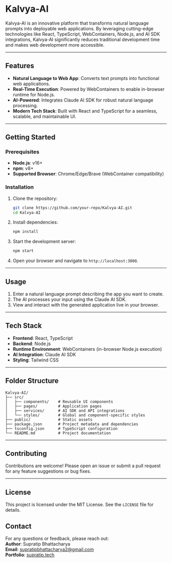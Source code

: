 # Kalvya-AI

Kalvya-AI is an innovative platform that transforms natural language prompts into deployable web applications. By leveraging cutting-edge technologies like React, TypeScript, WebContainers, Node.js, and AI SDK integrations, Kalvya-AI significantly reduces traditional development time and makes web development more accessible.

---

## Features

- **Natural Language to Web App**: Converts text prompts into functional web applications.
- **Real-Time Execution**: Powered by WebContainers to enable in-browser runtime for Node.js.
- **AI-Powered**: Integrates Claude AI SDK for robust natural language processing.
- **Modern Tech Stack**: Built with React and TypeScript for a seamless, scalable, and maintainable UI.

---

## Getting Started

### Prerequisites
- **Node.js**: v16+  
- **npm**: v8+  
- **Supported Browser**: Chrome/Edge/Brave (WebContainer compatibility)  

### Installation
1. Clone the repository:
   ```bash
   git clone https://github.com/your-repo/Kalvya-AI.git
   cd Kalvya-AI
   ```

2. Install dependencies:
   ```bash
   npm install
   ```

3. Start the development server:
   ```bash
   npm start
   ```

4. Open your browser and navigate to `http://localhost:3000`.

---

## Usage

1. Enter a natural language prompt describing the app you want to create.
2. The AI processes your input using the Claude AI SDK.
3. View and interact with the generated application live in your browser.

---

## Tech Stack

- **Frontend**: React, TypeScript
- **Backend**: Node.js
- **Runtime Environment**: WebContainers (in-browser Node.js execution)
- **AI Integration**: Claude AI SDK
- **Styling**: Tailwind CSS

---

## Folder Structure

```
Kalvya-AI/
├── src/
│   ├── components/    # Reusable UI components
│   ├── pages/         # Application pages
│   ├── services/      # AI SDK and API integrations
│   └── styles/        # Global and component-specific styles
├── public/            # Static assets
├── package.json       # Project metadata and dependencies
├── tsconfig.json      # TypeScript configuration
└── README.md          # Project documentation
```

---

## Contributing

Contributions are welcome! Please open an issue or submit a pull request for any feature suggestions or bug fixes.

---

## License

This project is licensed under the MIT License. See the `LICENSE` file for details.


## Contact

For any questions or feedback, please reach out:  
**Author**: Supratip Bhattacharya  
**Email**: supratipbhattacharya2@gmail.com  
**Portfolio**: [supratip.tech](https://www.supratip.tech)  

